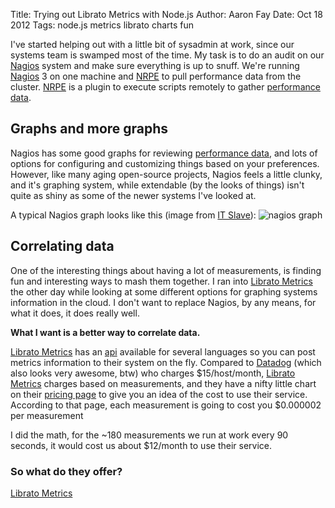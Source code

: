 Title: Trying out Librato Metrics with Node.js
Author: Aaron Fay
Date: Oct 18 2012
Tags: node.js metrics librato charts fun

I've started helping out with a little bit of sysadmin at work, since our systems
team is swamped most of the time.  My task is to do an audit on our [Nagios][] 
system and make sure everything is up to snuff.  We're running [Nagios][] 3 on 
one machine and [NRPE][] to pull performance data from the cluster.  [NRPE][] is
a plugin to execute scripts remotely to gather [performance data][].

[Nagios]: http://www.nagios.org/
[NRPE]: http://exchange.nagios.org/directory/Addons/Monitoring-Agents/NRPE--2D-Nagios-Remote-Plugin-Executor/details

## Graphs and more graphs
Nagios has some good graphs for reviewing [performance data][], and lots of options
for configuring and customizing things based on your preferences.  However, like
many aging open-source projects, Nagios feels a little clunky, and it's graphing 
system, while extendable (by the looks of things) isn't quite as shiny as some of
the newer systems I've looked at.

A typical Nagios graph looks like this (image from [IT Slave](http://www.it-slav.net/)):
![nagios graph](http://www.it-slav.net/blogs/wp-content/uploads/2009/02/asterisk_graph.png)

[performance data]: http://nagios.sourceforge.net/docs/3_0/perfdata.html

## Correlating data
One of the interesting things about having a lot of measurements, is finding fun
and interesting ways to mash them together.  I ran into [Librato Metrics][] the 
other day while looking at some different options for graphing systems information
in the cloud.  I don't want to replace Nagios, by any means, for what it does, it 
does really well.

__What I want is a better way to correlate data.__

[Librato Metrics][] has an [api][] available for several languages so you can 
post metrics information to their system on the fly.  Compared to [Datadog][] 
(which also looks very awesome, btw) who charges $15/host/month, [Librato Metrics][]
charges based on measurements, and they have a nifty little chart on their
[pricing page][] to give you an idea of the cost to use their service.  According to
that page, each measurement is going to cost you $0.000002 per measurement

I did the math, for the ~180 measurements we run at work every 90 seconds, it would
cost us about $12/month to use their service.

[Librato Metrics]: https://metrics.librato.com/
[api]: http://dev.librato.com/v1/metrics#metrics
[Datadog]: http://www.datadoghq.com/ 
[pricing page]: https://metrics.librato.com/pricing


### So what do they offer?
[Librato Metrics][]